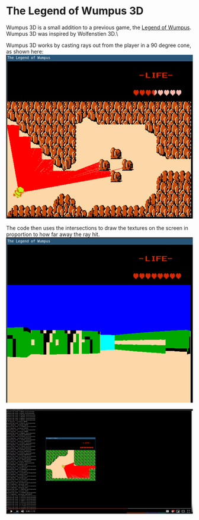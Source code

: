 # The Legend of Wumpus 3D
Wumpus 3D is a small addition to a previous game, the [Legend of Wumpus](https://github.com/DylanJones/legend-of-wumpus).  Wumpus 3D was inspired by Wolfenstien 3D.\

Wumpus 3D works by casting rays out from the player in a 90 degree cone, as shown here:\
![picture of rays](wumpus3d-1.png)

The code then uses the intersections to draw the textures on the screen in proportion to how far away the ray hit.
![picture of render](wumpus3d-2.png)

[![link to video](thumbnail.png)](https://youtu.be/OjxoP5yXTks)
